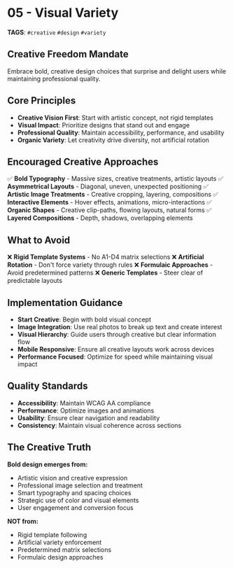 # 05 - Visual Variety

**TAGS**: `#creative` `#design` `#variety`

## Creative Freedom Mandate
Embrace bold, creative design choices that surprise and delight users while maintaining professional quality.

## Core Principles
- **Creative Vision First**: Start with artistic concept, not rigid templates
- **Visual Impact**: Prioritize designs that stand out and engage
- **Professional Quality**: Maintain accessibility, performance, and usability
- **Organic Variety**: Let creativity drive diversity, not artificial rotation

## Encouraged Creative Approaches
✅ **Bold Typography** - Massive sizes, creative treatments, artistic layouts
✅ **Asymmetrical Layouts** - Diagonal, uneven, unexpected positioning
✅ **Artistic Image Treatments** - Creative cropping, layering, compositions
✅ **Interactive Elements** - Hover effects, animations, micro-interactions
✅ **Organic Shapes** - Creative clip-paths, flowing layouts, natural forms
✅ **Layered Compositions** - Depth, shadows, overlapping elements

## What to Avoid
❌ **Rigid Template Systems** - No A1-D4 matrix selections
❌ **Artificial Rotation** - Don't force variety through rules
❌ **Formulaic Approaches** - Avoid predetermined patterns
❌ **Generic Templates** - Steer clear of predictable layouts

## Implementation Guidance
- **Start Creative**: Begin with bold visual concept
- **Image Integration**: Use real photos to break up text and create interest
- **Visual Hierarchy**: Guide users through creative but clear information flow
- **Mobile Responsive**: Ensure all creative layouts work across devices
- **Performance Focused**: Optimize for speed while maintaining visual impact

## Quality Standards
- **Accessibility**: Maintain WCAG AA compliance
- **Performance**: Optimize images and animations
- **Usability**: Ensure clear navigation and readability
- **Consistency**: Maintain visual coherence across sections

## The Creative Truth
**Bold design emerges from:**
- Artistic vision and creative expression
- Professional image selection and treatment
- Smart typography and spacing choices
- Strategic use of color and visual elements
- User engagement and conversion focus

**NOT from:**
- Rigid template following
- Artificial variety enforcement
- Predetermined matrix selections
- Formulaic design approaches
